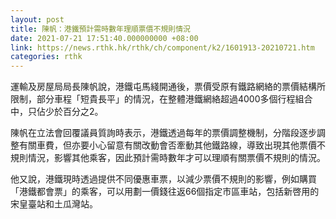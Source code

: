 ```yaml
---
layout: post
title: 陳帆：港鐵預計需時數年理順票價不規則情況
date: 2021-07-21 17:51:40.000000000 +08:00
link: https://news.rthk.hk/rthk/ch/component/k2/1601913-20210721.htm
categories: rthk
---
```


運輸及房屋局局長陳帆說，港鐵屯馬綫開通後，票價受原有鐵路網絡的票價結構所限制，部分車程「短貴長平」的情況，在整體港鐵網絡超過4000多個行程組合中，只佔少於百分之2。

陳帆在立法會回覆議員質詢時表示，港鐵透過每年的票價調整機制，分階段逐步調整有關車費，但亦要小心留意有關改動會否牽動其他鐵路線，導致出現其他票價不規則情況，影響其他乘客，因此預計需時數年才可以理順有關票價不規則的情況。

他又說，港鐵現時透過提供不同優惠車票，以減少票價不規則的影響，例如購買「港鐵都會票」的乘客，可以用劃一價錢往返66個指定市區車站，包括新啓用的宋皇臺站和土瓜灣站。
